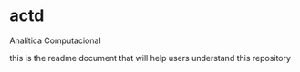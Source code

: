 # actd
Analítica Computacional

this is the readme document that will help users understand this repository
